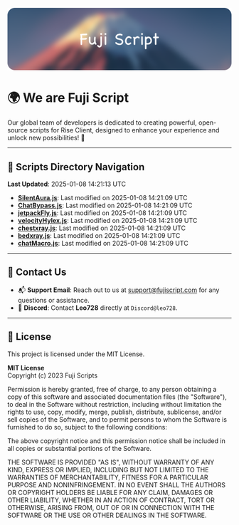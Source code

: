 ![Banner](.github/b.webp)

# 🌍 **We are Fuji Script**

Our global team of developers is dedicated to creating powerful, open-source scripts for Rise Client, designed to enhance your experience and unlock new possibilities! 🌟

---
<!-- SCRIPTS_NAVIGATION_START -->
## 📂 **Scripts Directory Navigation**

**Last Updated**: 2025-01-08 14:21:13 UTC

- **[SilentAura.js](scripts/SilentAura.js)**: Last modified on 2025-01-08 14:21:09 UTC
- **[ChatBypass.js](scripts/ChatBypass.js)**: Last modified on 2025-01-08 14:21:09 UTC
- **[jetpackFly.js](scripts/jetpackFly.js)**: Last modified on 2025-01-08 14:21:09 UTC
- **[velocityHylex.js](scripts/velocityHylex.js)**: Last modified on 2025-01-08 14:21:09 UTC
- **[chestxray.js](scripts/chestxray.js)**: Last modified on 2025-01-08 14:21:09 UTC
- **[bedxray.js](scripts/bedxray.js)**: Last modified on 2025-01-08 14:21:09 UTC
- **[chatMacro.js](scripts/chatMacro.js)**: Last modified on 2025-01-08 14:21:09 UTC

<!-- SCRIPTS_NAVIGATION_END -->

---

## 💬 **Contact Us**  
- 📬 **Support Email**: Reach out to us at [support@fujiscript.com](mailto:support@fujiscript.com) for any questions or assistance.  
- 💬 **Discord**: Contact **Leo728** directly at `Discord@leo728`.

---

## 📜 **License**

This project is licensed under the MIT License.  

**MIT License**  
Copyright (c) 2023 Fuji Scripts  

Permission is hereby granted, free of charge, to any person obtaining a copy of this software and associated documentation files (the "Software"), to deal in the Software without restriction, including without limitation the rights to use, copy, modify, merge, publish, distribute, sublicense, and/or sell copies of the Software, and to permit persons to whom the Software is furnished to do so, subject to the following conditions:  

The above copyright notice and this permission notice shall be included in all copies or substantial portions of the Software.  

THE SOFTWARE IS PROVIDED "AS IS", WITHOUT WARRANTY OF ANY KIND, EXPRESS OR IMPLIED, INCLUDING BUT NOT LIMITED TO THE WARRANTIES OF MERCHANTABILITY, FITNESS FOR A PARTICULAR PURPOSE AND NONINFRINGEMENT. IN NO EVENT SHALL THE AUTHORS OR COPYRIGHT HOLDERS BE LIABLE FOR ANY CLAIM, DAMAGES OR OTHER LIABILITY, WHETHER IN AN ACTION OF CONTRACT, TORT OR OTHERWISE, ARISING FROM, OUT OF OR IN CONNECTION WITH THE SOFTWARE OR THE USE OR OTHER DEALINGS IN THE SOFTWARE.  
